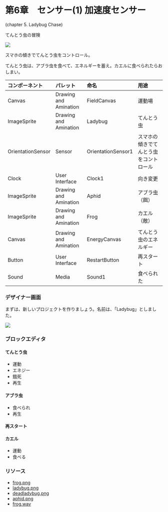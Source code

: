 # **第6章　センサー\(1\) 加速度センサー**

\(chapter 5. Ladybug Chase\)

てんとう虫の冒険

[![](https://i0.wp.com/edu2web.com/wordpress/wp-content/uploads/2017/05/Ladybug1.jpg?resize=244%2C392&ssl=1)](https://i0.wp.com/edu2web.com/wordpress/wp-content/uploads/2017/05/Ladybug1.jpg?ssl=1)

スマホの傾きでてんとう虫をコントロール。

てんとう虫は、アブラ虫を食べて、エネルギーを蓄え。カエルに食べられたらおしまい。

| コンポーネント | パレット | 命名 | 用途 |
| :--- | :--- | :--- | :--- |
| Canvas | Drawing and Amination | FieldCanvas | 運動場 |
| ImageSprite | Drawing and Amination | Ladybug | てんとう虫 |
| OrientationSensor | Sensor | OrientationSensor1 | スマホの傾きでてんとう虫をコントロール |
| Clock | User Interface | Clock1 | 向き変更 |
| ImageSprite | Drawing and Amination | Aphid | アブラ虫（餌） |
| ImageSprite | Drawing and Amination | Frog | カエル（敵） |
| Canvas | Drawing and Amination | EnergyCanvas | てんとう虫のエネルギー |
| Button | User Interface | RestartButton | 再スタート |
| Sound | Media | Sound1 | 食べられた |

### デザイナー画面

まずは、新しいプロジェクトを作りましょう。名前は、「Ladybug」としました。

[![](https://i0.wp.com/edu2web.com/wordpress/wp-content/uploads/2017/05/%E3%82%B9%E3%82%AF%E3%83%AA%E3%83%BC%E3%83%B3%E3%82%B7%E3%83%A7%E3%83%83%E3%83%88-2017-05-24-03.03.55.png?resize=474%2C411&ssl=1)](https://i0.wp.com/edu2web.com/wordpress/wp-content/uploads/2017/05/%E3%82%B9%E3%82%AF%E3%83%AA%E3%83%BC%E3%83%B3%E3%82%B7%E3%83%A7%E3%83%83%E3%83%88-2017-05-24-03.03.55.png?ssl=1)

### ブロックエディタ

#### てんとう虫

* 運動
* エネジー
* 餓死
* 再生

#### アブラ虫

* 食べられ
* 再生

#### 再スタート

#### カエル

* 運動
* 食べる

### リソース

* [frog.png](http://app.edu2web.com/ai2cn/files/2015/11/frog.png)
* [ladybug.png](http://app.edu2web.com/ai2cn/files/2015/11/ladybug.png)
* [deadladybug.png](http://app.edu2web.com/ai2cn/files/2015/11/deadladybug.png)
* [aphid.png](http://app.edu2web.com/ai2cn/files/2015/11/aphid.png)
* [frog.wav](http://web.17coding.net/download/5/frog.wav)





